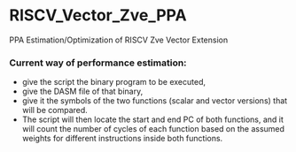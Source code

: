 # RISCV_Vector_Zve_PPA
PPA Estimation/Optimization of RISCV Zve Vector Extension
### Current way of performance estimation:
- give the script the binary program to be executed,
- give the DASM file of that binary,
- give it the symbols of the two functions (scalar and vector versions) that will be compared.
- The script will then locate the start and end PC of both functions, and it will count the number of cycles of each function based on the assumed weights for different instructions inside both functions.
